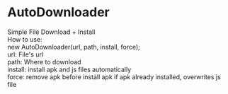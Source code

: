 # AutoDownloader
Simple File Download + Install<br>
How to use:<br>
new AutoDownloader(url, path, install, force);<br>
url: File's url<br>
path: Where to download<br>
install: install apk and js files automatically<br>
force: remove apk before install apk if apk already installed, overwrites js file<br>
